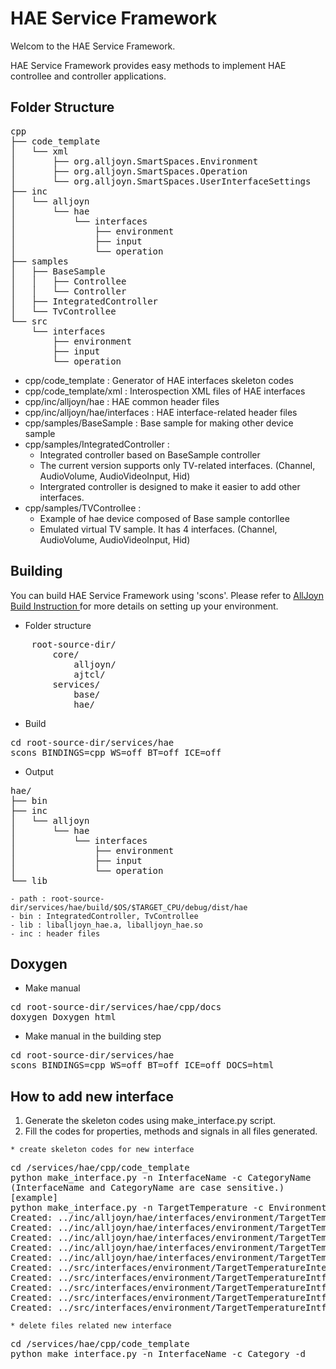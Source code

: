 HAE Service Framework
=====================

Welcom to the HAE Service Framework.

HAE Service Framework provides easy methods to implement HAE controllee and controller applications.


Folder Structure
----------------
<pre>
cpp
├── code_template
│   └── xml
│       ├── org.alljoyn.SmartSpaces.Environment
│       ├── org.alljoyn.SmartSpaces.Operation
│       └── org.alljoyn.SmartSpaces.UserInterfaceSettings
├── inc
│   └── alljoyn
│       └── hae
│           └── interfaces
│               ├── environment
│               ├── input
│               └── operation
├── samples
│   ├── BaseSample
│   │   ├── Controllee
│   │   └── Controller
│   ├── IntegratedController
│   └── TvControllee
└── src
    └── interfaces
        ├── environment
        ├── input
        └── operation
</pre>

 * cpp/code_template : Generator of HAE interfaces skeleton codes
 * cpp/code_template/xml : Interospection XML files of HAE interfaces
 * cpp/inc/alljoyn/hae : HAE common header files
 * cpp/inc/alljoyn/hae/interfaces : HAE interface-related header files
 * cpp/samples/BaseSample : Base sample for making other device sample
 * cpp/samples/IntegratedController :
   - Integrated controller based on BaseSample controller
   - The current version supports only TV-related interfaces. (Channel, AudioVolume, AudioVideoInput, Hid)
   - Intergrated controller is designed to make it easier to add other interfaces.
 * cpp/samples/TVControllee :
   - Example of hae device composed of Base sample contorllee
   - Emulated virtual TV sample. It has 4 interfaces. (Channel, AudioVolume, AudioVideoInput, Hid)


Building
--------
You can build HAE Service Framework using 'scons'.
Please refer to
<a name="AllJoyn build instructions" href="https:///allseenalliance.org/developers/develop/building">AllJoyn Build Instruction </a>
for more details on setting up your environment.

  * Folder structure
<pre>
    root-source-dir/
        core/
            alljoyn/
            ajtcl/
        services/
            base/
            hae/
</pre>

  * Build
<pre>
cd root-source-dir/services/hae
scons BINDINGS=cpp WS=off BT=off ICE=off
</pre>

  * Output
<pre>
hae/
├── bin
├── inc
│   └── alljoyn
│       └── hae
│           └── interfaces
│               ├── environment
│               ├── input
│               └── operation
└── lib
</pre>

    - path : root-source-dir/services/hae/build/$OS/$TARGET_CPU/debug/dist/hae
    - bin : IntegratedController, TvControllee
    - lib : liballjoyn_hae.a, liballjoyn_hae.so
    - inc : header files

Doxygen
-------
  * Make manual
<pre>
cd root-source-dir/services/hae/cpp/docs
doxygen Doxygen_html
</pre>

  * Make manual in the building step
<pre>
cd root-source-dir/services/hae
scons BINDINGS=cpp WS=off BT=off ICE=off DOCS=html
</pre>

How to add new interface
------------------------
  1. Generate the skeleton codes using make_interface.py script.
  2. Fill the codes for properties, methods and signals in all files generated.

    * create skeleton codes for new interface
<pre>
cd <root dir of source>/services/hae/cpp/code_template
python make_interface.py -n InterfaceName -c CategoryName
(InterfaceName and CategoryName are case sensitive.)
[example]
python make_interface.py -n TargetTemperature -c Environment
Created: ../inc/alljoyn/hae/interfaces/environment/TargetTemperatureInterface.h
Created: ../inc/alljoyn/hae/interfaces/environment/TargetTemperatureIntfControllee.h
Created: ../inc/alljoyn/hae/interfaces/environment/TargetTemperatureIntfControlleeListener.h
Created: ../inc/alljoyn/hae/interfaces/environment/TargetTemperatureIntfController.h
Created: ../inc/alljoyn/hae/interfaces/environment/TargetTemperatureIntfControllerListener.h
Created: ../src/interfaces/environment/TargetTemperatureInterface.cc
Created: ../src/interfaces/environment/TargetTemperatureIntfControlleeImpl.h
Created: ../src/interfaces/environment/TargetTemperatureIntfControlleeImpl.cc
Created: ../src/interfaces/environment/TargetTemperatureIntfControllerImpl.h
Created: ../src/interfaces/environment/TargetTemperatureIntfControllerImpl.cc
</pre>

    * delete files related new interface
<pre>
cd <root dir of source>/services/hae/cpp/code_template
python make_interface.py -n InterfaceName -c Category -d
</pre>

